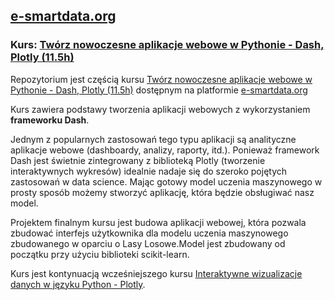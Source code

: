 ## [e-smartdata.org](https://e-smartdata.org/)
### Kurs: [Twórz nowoczesne aplikacje webowe w Pythonie - Dash, Plotly (11.5h)](https://e-smartdata.teachable.com/p/tworz-nowoczesne-aplikacje-webowe-w-pythonie-dash-plotly)
Repozytorium jest częścią kursu [Twórz nowoczesne aplikacje webowe w Pythonie - Dash, Plotly (11.5h)](https://e-smartdata.teachable.com/p/tworz-nowoczesne-aplikacje-webowe-w-pythonie-dash-plotly) dostępnym na platformie [e-smartdata.org](https://e-smartdata.org/)

Kurs zawiera podstawy tworzenia aplikacji webowych z wykorzystaniem **frameworku Dash**. 

Jednym z popularnych zastosowań tego typu aplikacji są analityczne aplikacje webowe (dashboardy, analizy, 
raporty, itd.). Ponieważ framework Dash jest świetnie zintegrowany z biblioteką Plotly (tworzenie 
interaktywnych wykresów) idealnie nadaje się do szeroko pojętych zastosowań w data science. 
Mając gotowy model uczenia maszynowego w prosty sposób możemy stworzyć aplikację, która będzie 
obsługiwać nasz model.

Projektem finalnym kursu jest budowa aplikacji webowej, która pozwala zbudować interfejs użytkownika 
dla modelu uczenia maszynowego zbudowanego w oparciu o Lasy Losowe.Model jest zbudowany od początku 
przy użyciu biblioteki scikit-learn.

Kurs jest kontynuacją wcześniejszego kursu [Interaktywne wizualizacje danych w języku Python - Plotly](https://e-smartdata.teachable.com/p/interaktywne-wizualizacje-danych-w-jezyku-python-plotly).